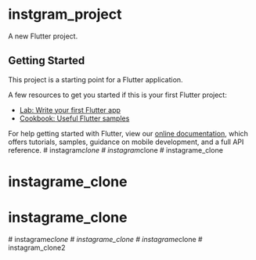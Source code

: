 # instgram_project

A new Flutter project.

## Getting Started

This project is a starting point for a Flutter application.

A few resources to get you started if this is your first Flutter project:

- [Lab: Write your first Flutter app](https://flutter.dev/docs/get-started/codelab)
- [Cookbook: Useful Flutter samples](https://flutter.dev/docs/cookbook)

For help getting started with Flutter, view our
[online documentation](https://flutter.dev/docs), which offers tutorials,
samples, guidance on mobile development, and a full API reference.
#   i n s t a g r a m _ c l o n e  
 #   i n s t a g r a m _ c l o n e  
 # instagrame_clone
# instagrame_clone
# instagrame_clone
#   i n s t a g r a m e _ c l o n e  
 # instagrame_clone
#   i n s t a g r a m e _ c l o n e  
 # instagram_clone2
